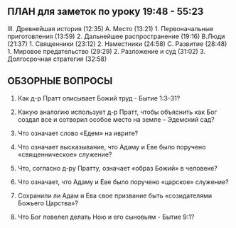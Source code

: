 ## ПЛАН для заметок по уроку 19:48 - 55:23

III. Древнейшая  история (12:35)
	A. Место (13:21)
		1. Первоначальные приготовления (13:59)
		2. Дальнейшее распространение (19:16)
	B.Люди (21:37)
		1. Священники (23:12)
		2. Наместники (24:58)
	C. Развитие (28:48)
		1. Мировое предательство (29:29)
		2. Разложение и суд (31:02)
		3. Долгосрочная стратегия (32:58)



## ОБЗОРНЫЕ ВОПРОСЫ

1. Как д-р Пратт описывает Божий труд - Бытие 1:3-31?
   
2. Какую аналогию использует д-р Пратт, чтобы объяснить как Бог создал все и  сотворил особое место на земле – Эдемский сад?
   
3. Что означает слово «Едем» на иврите?
   
4. Что означает высказывание,  что Адаму и Еве было поручено «священническое» служение?
   
5. Что, согласно д-ру Пратту, означает «образ Божий» в человеке?
   
6. Что означает, что Адаму и Еве было поручено «царское» служение?
   
7. Сохранили ли Адам и Ева  свое призвание быть «созидателями Божьего Царства»?
   
8. Что Бог повелел делать Ною и его сыновьям - Бытие 9:1?


